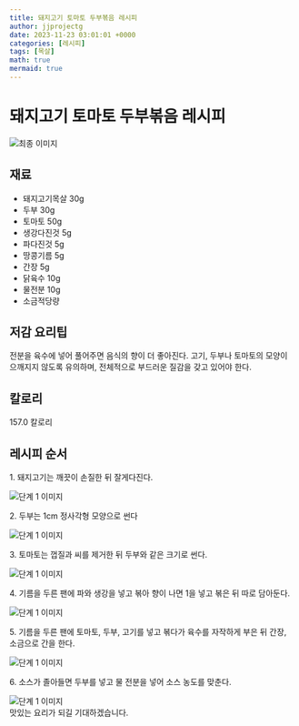 ```yaml
---
title: 돼지고기 토마토 두부볶음 레시피
author: jjprojectg
date: 2023-11-23 03:01:01 +0000
categories: [레시피]
tags: [목살]
math: true
mermaid: true
---
```

<meta name="og:type" content="website"/>
<meta charset="UTF-8"/>
<div class="header">
  <h1>돼지고기 토마토 두부볶음 레시피</h1>
</div>

<div class="container my-4">
  <div class="row">
    <div class="col-12 col-md-6">
      <div class="recipe-image">
        <img src="http://www.foodsafetykorea.go.kr/uploadimg/20141117/20141117053552_1416213352435.jpg" class="step-image" alt="최종 이미지"/>
      </div>
    </div>
    <div class="col-12 col-md-6">
      <div class="ingredients">
        <h2>재료</h2>
        <ul class="card">
          <li> 돼지고기목살 30g </li>
          <li>  두부 30g </li>
          <li>  토마토 50g </li>
          <li>  생강다진것 5g </li>
          <li>  파다진것 5g </li>
          <li>  땅콩기름 5g </li>
          <li>  간장 5g </li>
          <li>  닭육수 10g </li>
          <li>  물전분 10g </li>
          <li>  소금적당량 </li>
</ul>
      </div>
    </div>
    <div class="col-12 col-md-6">
      <div class="ingredients">
        <h2>저감 요리팁</h2>
        <div class="card"> 
          <p>
            전분을 육수에 넣어 풀어주면 음식의 향이 더 좋아진다. 고기, 두부나 토마토의 모양이 으깨지지 않도록 유의하며, 전체적으로 부드러운 질감을 갖고 있어야 한다.
          </p>
        </div>
      </div>
      <div class="ingredients">
        <h2>칼로리</h2>
        <div class="card"> 
          <p>
            157.0 칼로리
          </p>
        </div>
      </div>
    </div>
  </div>

  <h2 class="my-4">레시피 순서</h2>
  <div class="card recipe-card">
    <div class="card-body recipe-step">
      <p class="card-text step-description">1. 돼지고기는 깨끗이 손질한 뒤 잘게다진다.</p>
      <img src="http://www.foodsafetykorea.go.kr/uploadimg/cook/914-1.jpg" alt="단계 1 이미지" class="step-image"/>
    </div>
  </div>
  <div class="card recipe-card">
    <div class="card-body recipe-step">
      <p class="card-text step-description">2. 두부는 1cm 정사각형 모양으로 썬다</p>
      <img src="http://www.foodsafetykorea.go.kr/uploadimg/cook/914-2.jpg" alt="단계 1 이미지" class="step-image"/>
    </div>
  </div>
  <div class="card recipe-card">
    <div class="card-body recipe-step">
      <p class="card-text step-description">3. 토마토는 껍질과 씨를 제거한 뒤 두부와 같은 크기로 썬다.</p>
      <img src="http://www.foodsafetykorea.go.kr/uploadimg/cook/914-3.jpg" alt="단계 1 이미지" class="step-image"/>
    </div>
  </div>
  <div class="card recipe-card">
    <div class="card-body recipe-step">
      <p class="card-text step-description">4. 기름을 두른 팬에 파와 생강을 넣고 볶아 향이 나면 1을 넣고 볶은 뒤 따로 담아둔다.</p>
      <img src="http://www.foodsafetykorea.go.kr/uploadimg/cook/914-4.jpg" alt="단계 1 이미지" class="step-image"/>
    </div>
  </div>
  <div class="card recipe-card">
    <div class="card-body recipe-step">
      <p class="card-text step-description">5. 기름을 두른 팬에 토마토, 두부, 고기를 넣고 볶다가 육수를 자작하게 부은 뒤 간장, 소금으로 간을 한다.</p>
      <img src="http://www.foodsafetykorea.go.kr/uploadimg/cook/914-5.jpg" alt="단계 1 이미지" class="step-image"/>
    </div>
  </div>
  <div class="card recipe-card">
    <div class="card-body recipe-step">
      <p class="card-text step-description">6. 소스가 졸아들면 두부를 넣고 물 전분을 넣어 소스 농도를 맞춘다.</p>
      <img src="http://www.foodsafetykorea.go.kr/uploadimg/cook/914-6.jpg" alt="단계 1 이미지" class="step-image"/>
    </div>
  </div>

</div>
맛있는 요리가 되길 기대하겠습니다.
